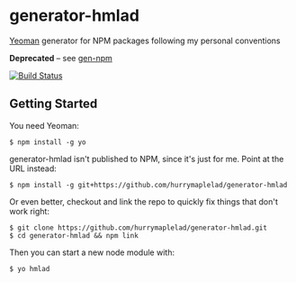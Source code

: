 # generator-hmlad

[Yeoman](http://yeoman.io) generator for NPM packages following my personal conventions

**Deprecated** – see [gen-npm](https://github.com/hurrymaplelad/gen-npm)

[![Build Status](http://img.shields.io/travis/hurrymaplelad/generator-hmlad/master.svg?style=flat-square)](https://travis-ci.org/hurrymaplelad/generator-hmlad)

## Getting Started

You need Yeoman:
```
$ npm install -g yo
```

generator-hmlad isn't published to NPM, since it's just for me.  Point at the URL instead:

```
$ npm install -g git+https://github.com/hurrymaplelad/generator-hmlad
```

Or even better, checkout and link the repo to quickly fix things that don't work right:
```
$ git clone https://github.com/hurrymaplelad/generator-hmlad.git
$ cd generator-hmlad && npm link
```

Then you can start a new node module with:
```
$ yo hmlad
```
